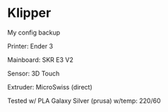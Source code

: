 # Klipper
My config backup

Printer: Ender 3

Mainboard: SKR E3 V2

Sensor: 3D Touch

Extruder: MicroSwiss (direct)

Tested w/ PLA Galaxy Silver (prusa) w/temp: 220/60
